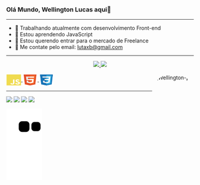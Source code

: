### Olá Mundo, Wellington Lucas aqui👋

<hr>

- 🔭 Trabalhando atualmente com desenvolvimento Front-end
- 🌱 Estou aprendendo JavaScript
- 👯 Estou querendo entrar para o mercado de Freelance
- 💬 Me contate pelo email: lutaxb@gmail.com

<hr>

<div align="center">
  <a href="https://github.com/Wellington-Lucas">
  <img height="180em" src="https://github-readme-stats.vercel.app/api?username=Wellington-Lucas&show_icons=true&theme=yeblu&include_all_commits=true&count_private=true"/>
  <img height="180em" src="https://github-readme-stats.vercel.app/api/top-langs/?username=Wellington-Lucas&layout=compact&langs_count=7&theme=yeblu"/>
</div>

  <div style="display: inline_block"><br>
  <img align="center" alt="Javascript" height="30" width="40" src="https://raw.githubusercontent.com/devicons/devicon/master/icons/javascript/javascript-plain.svg">  
  <img align="center" alt="Html" height="30" width="40" src="https://raw.githubusercontent.com/devicons/devicon/master/icons/html5/html5-original.svg">
  <img align="center" alt="Css" height="30" width="40" src="https://raw.githubusercontent.com/devicons/devicon/master/icons/css3/css3-original.svg">
  <img align="right" alt="Wellington-pic" height="150" style="border-radius:50px;" src="https://instagram.fcfc4-1.fna.fbcdn.net/v/t51.2885-19/322414179_1645704349214974_4640330562339159962_n.jpg?stp=dst-jpg_s320x320&_nc_ht=instagram.fcfc4-1.fna.fbcdn.net&_nc_cat=110&_nc_ohc=l2hPcbONNCUAX-Zt7_l&edm=AOQ1c0wBAAAA&ccb=7-5&oh=00_AfBGFaPlS5W163Xurlkmc-b0faGzfmzsgijUcbIR6Q0SVg&oe=63B5EB5E&_nc_sid=8fd12b?width=676&height=676">
</div>
  
<hr>
  
<div> 
  <a href="https://www.instagram.com/wellingtonlucasdaveiga/" target="_blank"><img src="https://img.shields.io/badge/-Instagram-%23E4405F?style=for-the-badge&logo=instagram&logoColor=white"></a>
 <a href="https://discord.gg/bSEAcnGzDw" target="_blank"><img src="https://img.shields.io/badge/Discord-7289DA?style=for-the-badge&logo=discord&logoColor=white"></a> 
  <a href = "mailto:lutaxb@gmail.com"><img src="https://img.shields.io/badge/-Gmail-%23333?style=for-the-badge&logo=gmail&logoColor=white"></a>
  <a href="https://www.linkedin.com/in/rafaella-ballerini-45875016a" target="_blank"><img src="https://img.shields.io/badge/-LinkedIn-%230077B5?style=for-the-badge&logo=linkedin&logoColor=white"></a> 
 
  
  ![Snake animation](https://github.com/rafaballerini/rafaballerini/blob/output/github-contribution-grid-snake.svg)
 
</div>

